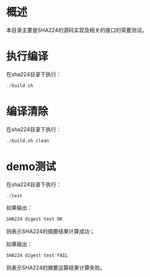 # 概述

本目录主要是SHA224的源码实现及相关的接口的简要测试。

# 执行编译

在sha224目录下执行：

```c
./build.sh
```

# 编译清除

在sha224目录下执行：

```c
./build.sh clean
```

# demo测试

在sha224目录下执行：

```c
./test
```

如果输出：

```c
SHA224 digest test OK
```

则表示SHA224的摘要结果计算成功；

如果输出：

```c
SHA224 digest test FAIL
```

则表示SHA224的摘要运算结果计算失败。

